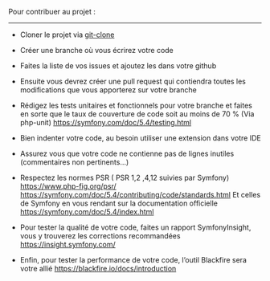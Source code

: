 Pour contribuer au projet :

---

- Cloner le projet via [git-clone](https://github.com/Naime-m/P8.git)


- Créer une branche où vous écrirez votre code

- Faites la liste de vos issues et ajoutez les dans votre github

- Ensuite vous devrez créer une pull request qui contiendra toutes les modifications que vous apporterez sur votre branche

- Rédigez les tests unitaires et fonctionnels pour votre branche et faites en sorte que le taux de couverture de code soit au moins de 70 % (Via php-unit)
https://symfony.com/doc/5.4/testing.html

- Bien indenter votre code, au besoin utiliser une extension dans votre IDE

- Assurez vous que votre code ne contienne pas de lignes inutiles (commentaires non pertinents…)

- Respectez les normes PSR ( PSR 1,2 ,4,12 suivies par Symfony)
https://www.php-fig.org/psr/
https://symfony.com/doc/5.4/contributing/code/standards.html
Et celles de Symfony en vous rendant sur la documentation officielle 
https://symfony.com/doc/5.4/index.html

- Pour tester la qualité de votre code, faites un rapport SymfonyInsight, vous y trouverez les corrections recommandées 
https://insight.symfony.com/

- Enfin, pour tester la performance de votre code, l’outil Blackfire sera votre allié 
https://blackfire.io/docs/introduction